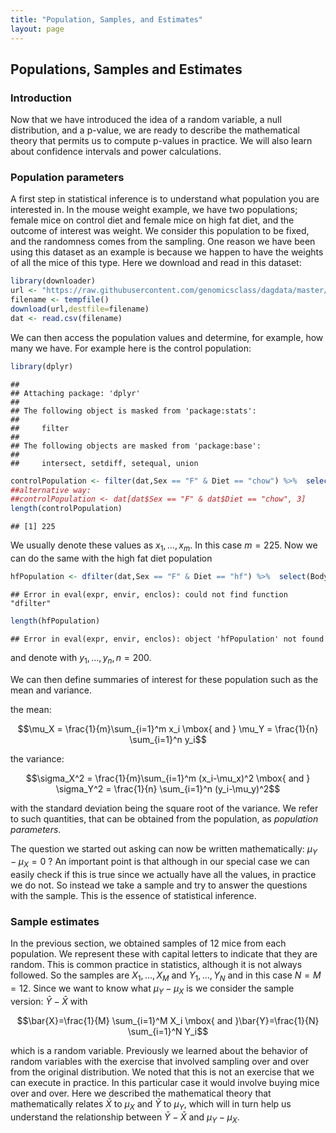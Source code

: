 ```yaml
---
title: "Population, Samples, and Estimates"
layout: page
---
```



## Populations, Samples and Estimates 

### Introduction

Now that we have introduced the idea of a random variable, a null distribution, and a p-value, we are ready to describe the mathematical theory that permits us to compute p-values in practice. We will also learn about confidence intervals and power calculations. 

### Population parameters

A first step in statistical inference is to understand what population you are interested in. In the mouse weight example, we have two populations; female mice on control diet and female mice on high fat diet, and the outcome of interest was weight. We consider this population to be fixed, and the randomness comes from the sampling. One reason we have been using this dataset as an example is because we happen to have the weights of all the mice of this type. Here we download and read in this dataset:


```r
library(downloader)
url <- "https://raw.githubusercontent.com/genomicsclass/dagdata/master/inst/extdata/mice_pheno.csv"
filename <- tempfile()
download(url,destfile=filename)
dat <- read.csv(filename)
```

We can then access the population values and determine, for example, how many we have. For example here is the control population:


```r
library(dplyr)
```

```
## 
## Attaching package: 'dplyr'
## 
## The following object is masked from 'package:stats':
## 
##     filter
## 
## The following objects are masked from 'package:base':
## 
##     intersect, setdiff, setequal, union
```

```r
controlPopulation <- filter(dat,Sex == "F" & Diet == "chow") %>%  select(Bodyweight) %>% unlist
##alternative way:
##controlPopulation <- dat[dat$Sex == "F" & dat$Diet == "chow", 3]
length(controlPopulation)
```

```
## [1] 225
```

We usually denote these values as $x_1,\dots,x_m$. In this case $m=225$. Now we can do the same with the high fat diet population


```r
hfPopulation <- dfilter(dat,Sex == "F" & Diet == "hf") %>%  select(Bodyweight) %>% unlist
```

```
## Error in eval(expr, envir, enclos): could not find function "dfilter"
```

```r
length(hfPopulation)
```

```
## Error in eval(expr, envir, enclos): object 'hfPopulation' not found
```

and denote with $y_1,\dots,y_n, n=200$. 


We can then define summaries of interest for these population such as the mean and variance. 

the mean:

$$\mu_X = \frac{1}{m}\sum_{i=1}^m x_i \mbox{ and } \mu_Y = \frac{1}{n} \sum_{i=1}^n y_i$$

the variance:

$$\sigma_X^2 = \frac{1}{m}\sum_{i=1}^m (x_i-\mu_x)^2 \mbox{ and } \sigma_Y^2 = \frac{1}{n} \sum_{i=1}^n (y_i-\mu_y)^2$$

with the standard deviation being the square root of the variance. We refer to such quantities, that can be obtained from the population, as _population parameters_.

The question we started out asking can now be written mathematically: $\mu_Y - \mu_X = 0$ ? An
important point is that although in our special case we can easily check if this is true since we actually have
all the values, in practice we do not. So instead we take a sample and try to answer the questions with
the sample. This is the essence of statistical inference.

### Sample estimates

In the previous section, we obtained samples of 12 mice from each population. We represent these with capital letters to indicate that they are random. This is common practice in statistics, although it is not always followed. So the samples are $X_1,\dots,X_M$ and $Y_1,\dots,Y_N$ and in this case $N=M=12$. Since we want to know what $\mu_Y - \mu_X$ is we consider the sample version: $\bar{Y}-\bar{X}$  with 

$$\bar{X}=\frac{1}{M} \sum_{i=1}^M X_i \mbox{ and }\bar{Y}=\frac{1}{N} \sum_{i=1}^N Y_i$$

which is a random variable. Previously we learned about the behavior of random variables with the exercise that involved sampling over and over from the original distribution. We noted that this is not an exercise that we can execute in practice. In this particular case it would involve buying mice over and over. Here we described the mathematical theory that mathematically relates $\bar{X}$ to $\mu_X$ and $\bar{Y}$ to $\mu_Y$, which will in turn help us understand the relationship between $\bar{Y}-\bar{X}$  and $\mu_Y - \mu_X$.
